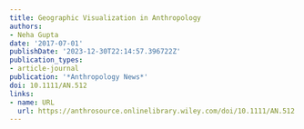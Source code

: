 ```yaml
---
title: Geographic Visualization in Anthropology
authors:
- Neha Gupta
date: '2017-07-01'
publishDate: '2023-12-30T22:14:57.396722Z'
publication_types:
- article-journal
publication: '*Anthropology News*'
doi: 10.1111/AN.512
links:
- name: URL
  url: https://anthrosource.onlinelibrary.wiley.com/doi/10.1111/AN.512
---
```

